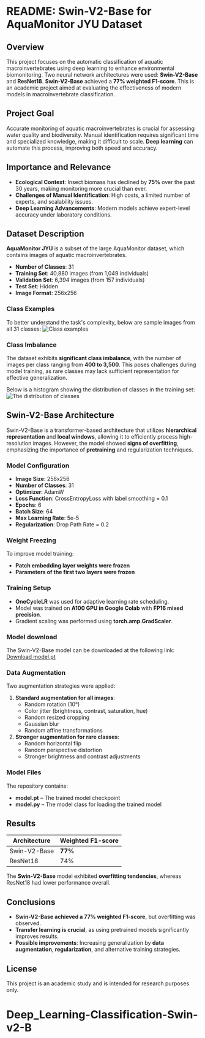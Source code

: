 # README: Swin-V2-Base for AquaMonitor JYU Dataset

## Overview

This project focuses on the automatic classification of aquatic macroinvertebrates using deep learning to enhance environmental biomonitoring. Two neural network architectures were used: **Swin-V2-Base** and **ResNet18**. **Swin-V2-Base** achieved a **77% weighted F1-score**. This is an academic project aimed at evaluating the effectiveness of modern models in macroinvertebrate classification.

## Project Goal

Accurate monitoring of aquatic macroinvertebrates is crucial for assessing water quality and biodiversity. Manual identification requires significant time and specialized knowledge, making it difficult to scale. **Deep learning** can automate this process, improving both speed and accuracy.

## Importance and Relevance

- **Ecological Context**: Insect biomass has declined by **75%** over the past 30 years, making monitoring more crucial than ever.
- **Challenges of Manual Identification**: High costs, a limited number of experts, and scalability issues.
- **Deep Learning Advancements**: Modern models achieve expert-level accuracy under laboratory conditions.

## Dataset Description

**AquaMonitor JYU** is a subset of the large AquaMonitor dataset, which contains images of aquatic macroinvertebrates.

- **Number of Classes**: 31
- **Training Set**: 40,880 images (from 1,049 individuals)
- **Validation Set**: 6,394 images (from 157 individuals)
- **Test Set**: Hidden
- **Image Format**: 256x256

### Class Examples
To better understand the task's complexity, below are sample images from all 31 classes:
![Class examples](https://github.com/user-attachments/assets/8c8a13dc-c154-4f0f-b195-13c596fcdb39)

### Class Imbalance
The dataset exhibits **significant class imbalance**, with the number of images per class ranging from **400 to 3,500**. This poses challenges during model training, as rare classes may lack sufficient representation for effective generalization.

Below is a histogram showing the distribution of classes in the training set:
![The distribution of classes](https://github.com/user-attachments/assets/31caed39-1a8b-4117-bcb0-9a2bcee67960)

## Swin-V2-Base Architecture

Swin-V2-Base is a transformer-based architecture that utilizes **hierarchical representation** and **local windows**, allowing it to efficiently process high-resolution images. However, the model showed **signs of overfitting**, emphasizing the importance of **pretraining** and regularization techniques.

### Model Configuration
- **Image Size**: 256x256
- **Number of Classes**: 31
- **Optimizer**: AdamW
- **Loss Function**: CrossEntropyLoss with label smoothing = 0.1
- **Epochs**: 6
- **Batch Size**: 64
- **Max Learning Rate**: 5e-5
- **Regularization**: Drop Path Rate = 0.2

### Weight Freezing
To improve model training:
- **Patch embedding layer weights were frozen**
- **Parameters of the first two layers were frozen**

### Training Setup
- **OneCycleLR** was used for adaptive learning rate scheduling.
- Model was trained on **A100 GPU in Google Colab** with **FP16 mixed precision**.
- Gradient scaling was performed using **torch.amp.GradScaler**.

### Model download
The Swin-V2-Base model can be downloaded at the following link:
[Download model.pt](https://www.dropbox.com/scl/fi/imlg8647aogsg0qzvwsv4/model.pt?rlkey=6t8y91cs6727ec4zsb935kit9&st=u89yv675&dl=0)


### Data Augmentation
Two augmentation strategies were applied:
1. **Standard augmentation for all images**:
   - Random rotation (10°)
   - Color jitter (brightness, contrast, saturation, hue)
   - Random resized cropping
   - Gaussian blur
   - Random affine transformations
2. **Stronger augmentation for rare classes**:
   - Random horizontal flip
   - Random perspective distortion
   - Stronger brightness and contrast adjustments

### Model Files
The repository contains:
- **model.pt** – The trained model checkpoint
- **model.py** – The model class for loading the trained model

## Results

| Architecture  | Weighted F1-score |
| ------------ | ----------------- |
| Swin-V2-Base | **77%**           |
| ResNet18     | 74%               |

The **Swin-V2-Base** model exhibited **overfitting tendencies**, whereas ResNet18 had lower performance overall.


## Conclusions

- **Swin-V2-Base achieved a 77% weighted F1-score**, but overfitting was observed.
- **Transfer learning is crucial**, as using pretrained models significantly improves results.
- **Possible improvements**: Increasing generalization by **data augmentation**, **regularization**, and alternative training strategies.

## License

This project is an academic study and is intended for research purposes only.

# Deep_Learning-Classification-Swin-v2-B

